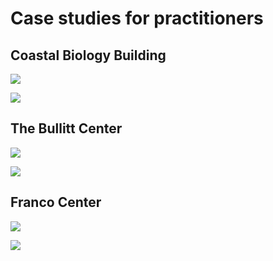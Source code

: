 # Case studies for practitioners

## Coastal Biology Building

![](<../.gitbook/assets/0 (37).png>)



![](<../.gitbook/assets/1 (8).png>)



## The Bullitt Center

![](<../.gitbook/assets/2 (17).png>)



![](<../.gitbook/assets/3 (18).png>)



## Franco Center

![](<../.gitbook/assets/4 (15).png>)



![](<../.gitbook/assets/5 (13).png>)
